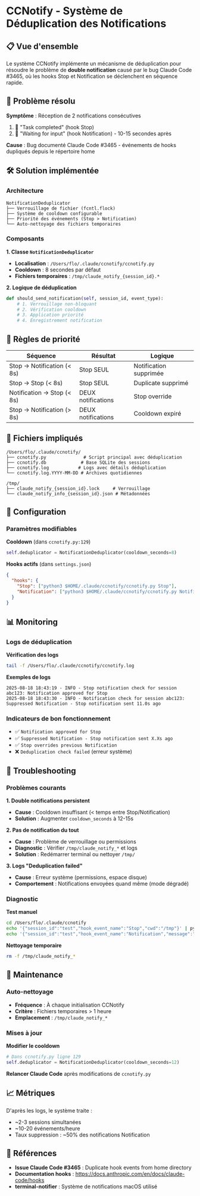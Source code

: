 # CCNotify - Système de Déduplication des Notifications

## 📋 Vue d'ensemble

Le système CCNotify implémente un mécanisme de déduplication pour résoudre le problème de **double notification** causé par le bug Claude Code #3465, où les hooks Stop et Notification se déclenchent en séquence rapide.

## 🐛 Problème résolu

**Symptôme** : Réception de 2 notifications consécutives
1. 🎉 "Task completed" (hook Stop)
2. 🤔 "Waiting for input" (hook Notification) - 10-15 secondes après

**Cause** : Bug documenté Claude Code #3465 - événements de hooks dupliqués depuis le répertoire home

## 🛠 Solution implémentée

### Architecture

```
NotificationDeduplicator
├── Verrouillage de fichier (fcntl.flock)
├── Système de cooldown configurable  
├── Priorité des événements (Stop > Notification)
└── Auto-nettoyage des fichiers temporaires
```

### Composants

**1. Classe `NotificationDeduplicator`**
- **Localisation** : `/Users/flo/.claude/ccnotify/ccnotify.py`
- **Cooldown** : 8 secondes par défaut
- **Fichiers temporaires** : `/tmp/claude_notify_{session_id}.*`

**2. Logique de déduplication**
```python
def should_send_notification(self, session_id, event_type):
    # 1. Verrouillage non-bloquant
    # 2. Vérification cooldown
    # 3. Application priorité
    # 4. Enregistrement notification
```

## 🎯 Règles de priorité

| Séquence | Résultat | Logique |
|----------|----------|---------|
| Stop → Notification (< 8s) | Stop SEUL | Notification supprimée |
| Stop → Stop (< 8s) | Stop SEUL | Duplicate supprimé |
| Notification → Stop (< 8s) | DEUX notifications | Stop override |
| Stop → Notification (> 8s) | DEUX notifications | Cooldown expiré |

## 📁 Fichiers impliqués

```
/Users/flo/.claude/ccnotify/
├── ccnotify.py              # Script principal avec déduplication
├── ccnotify.db             # Base SQLite des sessions
├── ccnotify.log           # Logs avec détails déduplication
└── ccnotify.log.YYYY-MM-DD # Archives quotidiennes

/tmp/
├── claude_notify_{session_id}.lock     # Verrouillage
└── claude_notify_info_{session_id}.json # Métadonnées
```

## 🔧 Configuration

### Paramètres modifiables

**Cooldown** (dans `ccnotify.py:129`)
```python
self.deduplicator = NotificationDeduplicator(cooldown_seconds=8)
```

**Hooks actifs** (dans `settings.json`)
```json
{
  "hooks": {
    "Stop": ["python3 $HOME/.claude/ccnotify/ccnotify.py Stop"],
    "Notification": ["python3 $HOME/.claude/ccnotify/ccnotify.py Notification"]
  }
}
```

## 📊 Monitoring

### Logs de déduplication

**Vérification des logs**
```bash
tail -f /Users/flo/.claude/ccnotify/ccnotify.log
```

**Exemples de logs**
```
2025-08-18 18:43:19 - INFO - Stop notification check for session abc123: Notification approved for Stop
2025-08-18 18:43:30 - INFO - Notification check for session abc123: Suppressed Notification - Stop notification sent 11.0s ago
```

### Indicateurs de bon fonctionnement

- ✅ `Notification approved for Stop`
- ✅ `Suppressed Notification - Stop notification sent X.Xs ago`  
- ✅ `Stop overrides previous Notification`
- ❌ `Deduplication check failed` (erreur système)

## 🚨 Troubleshooting

### Problèmes courants

**1. Double notifications persistent**
- **Cause** : Cooldown insuffisant (< temps entre Stop/Notification)
- **Solution** : Augmenter `cooldown_seconds` à 12-15s

**2. Pas de notification du tout**
- **Cause** : Problème de verrouillage ou permissions
- **Diagnostic** : Vérifier `/tmp/claude_notify_*` et logs
- **Solution** : Redémarrer terminal ou nettoyer `/tmp/`

**3. Logs "Deduplication failed"**
- **Cause** : Erreur système (permissions, espace disque)
- **Comportement** : Notifications envoyées quand même (mode dégradé)

### Diagnostic

**Test manuel**
```bash
cd /Users/flo/.claude/ccnotify
echo '{"session_id":"test","hook_event_name":"Stop","cwd":"/tmp"}' | python3 ccnotify.py Stop
echo '{"session_id":"test","hook_event_name":"Notification","message":"waiting for your input","cwd":"/tmp"}' | python3 ccnotify.py Notification
```

**Nettoyage temporaire**
```bash
rm -f /tmp/claude_notify_*
```

## 🔄 Maintenance

### Auto-nettoyage
- **Fréquence** : À chaque initialisation CCNotify  
- **Critère** : Fichiers temporaires > 1 heure
- **Emplacement** : `/tmp/claude_notify_*`

### Mises à jour

**Modifier le cooldown**
```python
# Dans ccnotify.py ligne 129
self.deduplicator = NotificationDeduplicator(cooldown_seconds=12)
```

**Relancer Claude Code** après modifications de `ccnotify.py`

## 📈 Métriques

D'après les logs, le système traite :
- ~2-3 sessions simultanées  
- ~10-20 événements/heure
- Taux suppression : ~50% des notifications Notification

## 🔗 Références

- **Issue Claude Code #3465** : Duplicate hook events from home directory
- **Documentation hooks** : https://docs.anthropic.com/en/docs/claude-code/hooks
- **terminal-notifier** : Système de notifications macOS utilisé